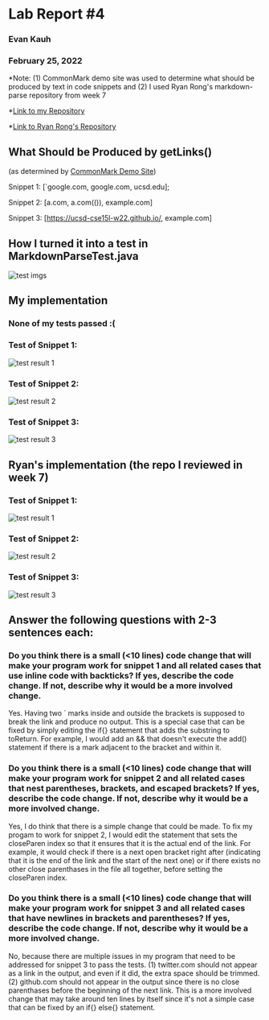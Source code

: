 # Lab Report #4
### Evan Kauh
### February 25, 2022

*Note: (1) CommonMark demo site was used to determine what should be produced by text in code snippets and (2) I used Ryan Rong's markdown-parse repository from week 7

*[Link to my Repository](https://github.com/evanykauh/markdown-parse)

*[Link to Ryan Rong's Repository](https://github.com/RyanRongY/markdown-parse)


## What Should be Produced by getLinks()
(as determined by [CommonMark Demo Site](https://spec.commonmark.org/dingus/))


Snippet 1: [`google.com, google.com, ucsd.edu];

Snippet 2: [a.com, a.com(()), example.com]

Snippet 3: [https://ucsd-cse15l-w22.github.io/, example.com]

## How I turned it into a test in MarkdownParseTest.java
![test imgs](https://user-images.githubusercontent.com/94486303/155830143-6d89eff5-031c-4338-9dbc-840a7ff1de52.png)

## My implementation 
### None of my tests passed :(

### Test of Snippet 1:
![test result 1](https://user-images.githubusercontent.com/94486303/155830236-6d3773d7-fd07-49a8-bc52-7b4287dda125.png)

### Test of Snippet 2:
![test result 2](https://user-images.githubusercontent.com/94486303/155830244-d2616a2b-b5a9-4325-bbce-172dbc89b18b.png)

### Test of Snippet 3:
![test result 3](https://user-images.githubusercontent.com/94486303/155830259-9b0dbcf7-24f1-4b48-ae80-7ed399e42489.png)


## Ryan's implementation (the repo I reviewed in week 7)

### Test of Snippet 1:
![test result 1](https://user-images.githubusercontent.com/94486303/155834702-46a13378-2350-45b9-a3f1-5f2871f07e4d.png)

### Test of Snippet 2:
![test result 2](https://user-images.githubusercontent.com/94486303/155834752-bb10d7a8-b50d-420a-8cf5-3811b6c3b899.png)

### Test of Snippet 3:
![test result 3](https://user-images.githubusercontent.com/94486303/155834763-e8fcfd3a-264c-4dc1-800e-32581a2b4534.png)


## Answer the following questions with 2-3 sentences each:

### Do you think there is a small (<10 lines) code change that will make your program work for snippet 1 and all related cases that use inline code with backticks? If yes, describe the code change. If not, describe why it would be a more involved change.

Yes. Having two ` marks inside and outside the brackets is supposed to break the link and produce no output. This is a special case that can be fixed by simply editing the if{} statement that adds the substring to toReturn. For example, I would add an && that doesn't execute the add() statement if there is a mark adjacent to the bracket and within it. 

### Do you think there is a small (<10 lines) code change that will make your program work for snippet 2 and all related cases that nest parentheses, brackets, and escaped brackets? If yes, describe the code change. If not, describe why it would be a more involved change.


Yes, I do think that there is a simple change that could be made. To fix my progam to work for snippet 2, I would edit the statement that sets the closeParen index so that it ensures that it is the actual end of the link. For example, it would check if there is a next open bracket right after (indicating that it is the end of the link and the start of the next one) or if there exists no other close parenthases in the file all together, before setting the closeParen index. 

### Do you think there is a small (<10 lines) code change that will make your program work for snippet 3 and all related cases that have newlines in brackets and parentheses? If yes, describe the code change. If not, describe why it would be a more involved change.

No, because there are multiple issues in my program that need to be addressed for snippet 3 to pass the tests. (1) twitter.com should not appear as a link in the output, and even if it did, the extra space should be trimmed. (2) github.com should not appear in the output since there is no close parenthases before the beginning of the next link. This is a more involved change that may take around ten lines by itself since it's not a simple case that can be fixed by an if{} else{} statement. 